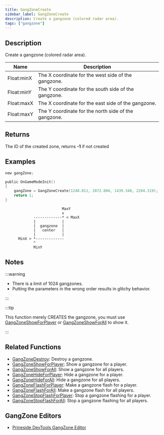 ```yaml
---
title: GangZoneCreate
sidebar_label: GangZoneCreate
description: Create a gangzone (colored radar area).
tags: ["gangzone"]
---
```


## Description

Create a gangzone (colored radar area).

| Name       | Description                                          |
| ---------- | ---------------------------------------------------- |
| Float:minX | The X coordinate for the west side of the gangzone.  |
| Float:minY | The Y coordinate for the south side of the gangzone. |
| Float:maxX | The X coordinate for the east side of the gangzone.  |
| Float:maxY | The Y coordinate for the north side of the gangzone. |

## Returns

The ID of the created zone, returns **-1** if not created

## Examples

```c
new gangZone;

public OnGameModeInit()
{
    gangZone = GangZoneCreate(1248.011, 2072.804, 1439.348, 2204.319);
    return 1;
}
```

```
                          MaxY
                          v
             -------------* < MaxX
             |            |
             |  gangzone  |
             |   center   |
             |            |
      MinX > *-------------
             ^
             MinY
```

## Notes

:::warning

- There is a limit of 1024 gangzones. 
- Putting the parameters in the wrong order results in glitchy behavior.

:::

:::tip

This function merely CREATES the gangzone, you must use [GangZoneShowForPlayer](GangZoneShowForPlayer) or [GangZoneShowForAll](GangZoneShowForAll) to show it.

:::

## Related Functions

- [GangZoneDestroy](GangZoneDestroy): Destroy a gangzone.
- [GangZoneShowForPlayer](GangZoneShowForPlayer): Show a gangzone for a player.
- [GangZoneShowForAll](GangZoneShowForAll): Show a gangzone for all players.
- [GangZoneHideForPlayer](GangZoneHideForPlayer): Hide a gangzone for a player.
- [GangZoneHideForAll](GangZoneHideForAll): Hide a gangzone for all players.
- [GangZoneFlashForPlayer](GangZoneFlashForPlayer): Make a gangzone flash for a player.
- [GangZoneFlashForAll](GangZoneFlashForAll): Make a gangzone flash for all players.
- [GangZoneStopFlashForPlayer](GangZoneStopFlashForPlayer): Stop a gangzone flashing for a player.
- [GangZoneStopFlashForAll](GangZoneStopFlashForAll): Stop a gangzone flashing for all players.

## GangZone Editors

- [Prineside DevTools GangZone Editor](https://dev.prineside.com/en/gtasa_gangzone_editor/)
